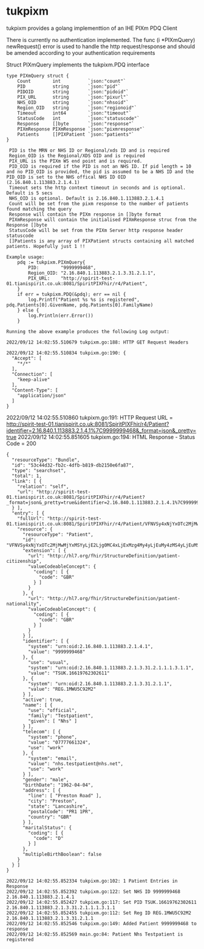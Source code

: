 # tukpixm
tukpixm provides a golang implementtion of an IHE PIXm PDQ Client

There is currently no authentication implemented. The func (i *PIXmQuery) newRequest() error is used to handle the http request/response and should be amended according to your authentication requirements

Struct PIXmQuery implements the tukpixm.PDQ interface

	type PIXmQuery struct {
		Count        int          `json:"count"`
		PID          string       `json:"pid"`
		PIDOID       string       `json:"pidoid"`
		PIX_URL      string       `json:"pixurl"`
		NHS_OID      string       `json:"nhsoid"`
		Region_OID   string       `json:"regionoid"`
		Timeout      int64        `json:"timeout"`
		StatusCode   int          `json:"statuscode"`
		Response     []byte       `json:"response"`
		PIXmResponse PIXmResponse `json:"pixmresponse"`
		Patients     []PIXPatient `json:"patients"`
	}

	 PID is the MRN or NHS ID or Regional/xds ID and is required
	 Region_OID is the Regional/XDS OID and is required
	 PIX_URL is the PIXm WS end point and is required.
	 PID_OID is required if the PID is not an NHS ID. If pid length = 10 and no PID_OID is provided, the pid is assumed to be a NHS ID and the PID_OID is set to the NHS offical NHS ID OID (2.16.840.1.113883.2.1.4.1)
	 Timeout sets the http context timeout in seconds and is optional. Default is 5 secs
	 NHS_OID is optional. Default is 2.16.840.1.113883.2.1.4.1
	 Count will be set from the pixm response to the number of patients found matching the query
	 Response will contain the PIXm response in []byte format
	 PIXmResponse will contain the initialised PIXmResponse struc from the Response []byte
	 StatusCode will be set from the PIXm Server http response header statuscode
	 []Patients is any array of PIXPatient structs containing all matched patients. Hopefully just 1 !!

	Example usage:
		pdq := tukpixm.PIXmQuery{
			PID:        "9999999468",
			Region_OID: "2.16.840.1.113883.2.1.3.31.2.1.1",
			PIX_URL:    "http://spirit-test-01.tianispirit.co.uk:8081/SpiritPIXFhir/r4/Patient",
		}
		if err = tukpixm.PDQ(&pdq); err == nil {
			log.Printf("Patient %s %s is registered", pdq.Patients[0].GivenName, pdq.Patients[0].FamilyName)
		} else {
			log.Println(err.Error())
		}

	Running the above example produces the following Log output:

	2022/09/12 14:02:55.510679 tukpixm.go:188: HTTP GET Request Headers

	2022/09/12 14:02:55.510834 tukpixm.go:190: {
	  "Accept": [
	    "*/*"
	  ],
	  "Connection": [
	    "keep-alive"
	  ],
	  "Content-Type": [
	    "application/json"
	  ]
	}

2022/09/12 14:02:55.510860 tukpixm.go:191: HTTP Request
URL = http://spirit-test-01.tianispirit.co.uk:8081/SpiritPIXFhir/r4/Patient?identifier=2.16.840.1.113883.2.1.4.1%7C9999999468&_format=json&_pretty=true
2022/09/12 14:02:55.851605 tukpixm.go:194: HTML Response - Status Code = 200

	{
	  "resourceType": "Bundle",
	  "id": "53c44d32-fb2c-4dfb-b819-db2150e6fa87",
	  "type": "searchset",
	  "total": 1,
	  "link": [ {
	    "relation": "self",
	    "url": "http://spirit-test-01.tianispirit.co.uk:8081/SpiritPIXFhir/r4/Patient?_format=json&_pretty=true&identifier=2.16.840.1.113883.2.1.4.1%7C9999999468"
	  } ],
	  "entry": [ {
	    "fullUrl": "http://spirit-test-01.tianispirit.co.uk:8081/SpiritPIXFhir/r4/Patient/VFNVSy4xNjYxOTc2MjMwMjYxMSYyLjE2Ljg0MC4xLjExMzg4My4yLjEuMy4zMS4yLjEuMS4xLjMuMS4x",
	    "resource": {
	      "resourceType": "Patient",
	      "id": "VFNVSy4xNjYxOTc2MjMwMjYxMSYyLjE2Ljg0MC4xLjExMzg4My4yLjEuMy4zMS4yLjEuMS4xLjMuMS4x",
	      "extension": [ {
	        "url": "http://hl7.org/fhir/StructureDefinition/patient-citizenship",
	        "valueCodeableConcept": {
	          "coding": [ {
	            "code": "GBR"
	          } ]
	        }
	      }, {
	        "url": "http://hl7.org/fhir/StructureDefinition/patient-nationality",
	        "valueCodeableConcept": {
	          "coding": [ {
	            "code": "GBR"
	          } ]
	        }
	      } ],
	      "identifier": [ {
	        "system": "urn:oid:2.16.840.1.113883.2.1.4.1",
	        "value": "9999999468"
	      }, {
	        "use": "usual",
	        "system": "urn:oid:2.16.840.1.113883.2.1.3.31.2.1.1.1.3.1.1",
	        "value": "TSUK.16619762302611"
	      }, {
	        "system": "urn:oid:2.16.840.1.113883.2.1.3.31.2.1.1",
	        "value": "REG.1MWU5C92M2"
	      } ],
	      "active": true,
	      "name": [ {
	        "use": "official",
	        "family": "Testpatient",
	        "given": [ "Nhs" ]
	      } ],
	      "telecom": [ {
	        "system": "phone",
	        "value": "07777661324",
	        "use": "work"
	      }, {
	        "system": "email",
	        "value": "nhs.testpatient@nhs.net",
	        "use": "work"
	      } ],
	      "gender": "male",
	      "birthDate": "1962-04-04",
	      "address": [ {
	        "line": [ "Preston Road" ],
	        "city": "Preston",
	        "state": "Lancashire",
	        "postalCode": "PR1 1PR",
	        "country": "GBR"
	      } ],
	      "maritalStatus": {
	        "coding": [ {
	          "code": "D"
	        } ]
	      },
	      "multipleBirthBoolean": false
	    }
	  } ]
	}

	2022/09/12 14:02:55.852334 tukpixm.go:102: 1 Patient Entries in Response
	2022/09/12 14:02:55.852392 tukpixm.go:122: Set NHS ID 9999999468 2.16.840.1.113883.2.1.4.1
	2022/09/12 14:02:55.852427 tukpixm.go:117: Set PID TSUK.16619762302611 2.16.840.1.113883.2.1.3.31.2.1.1.1.3.1.1
	2022/09/12 14:02:55.852455 tukpixm.go:112: Set Reg ID REG.1MWU5C92M2 2.16.840.1.113883.2.1.3.31.2.1.1
	2022/09/12 14:02:55.852546 tukpixm.go:149: Added Patient 9999999468 to response
	2022/09/12 14:02:55.852569 main.go:84: Patient Nhs Testpatient is registered